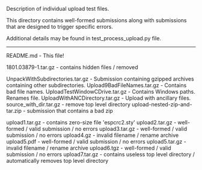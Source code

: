 Description of individual upload test files.

This directory contains well-formed submissions along with submissions
that are designed to trigger specific errors.

Additional details may be found in test_process_upload.py file.

----

README.md	- This file!

1801.03879-1.tar.gz	- contains hidden files / removed

UnpackWithSubdirectories.tar.gz - Submission containing gzipped 
			 archives containing other subdirectories. 
Upload9BadFileNames.tar.gz      - Contains bad file names.
UploadTestWindowCDrive.tar.gz   - Contains Windows paths. Renames file.
UploadWithANCDirectory.tar.gz   - Upload with ancillary files.
source_with_dir.tar.gz  - remove top level directory
upload-nested-zip-and-tar.zip - submission that contains a bad zip

upload1.tar.gz		- contains zero-size file 'espcrc2.sty'
upload2.tar.gz		- well-formed / valid submission / no errors
upload3.tar.gz		- well-formed / valid submission / no errors 
upload4.gz		- invalid filename / rename archive 
upload5.pdf		- well-formed / valid submission / no errors
upload5.tar.gz		- invalid filename / rename archive	
upload6.tgz		- well-formed / valid submission / no errors
upload7.tar.gz		- contains useless top level directory / 
			  automatically removes top level directory
